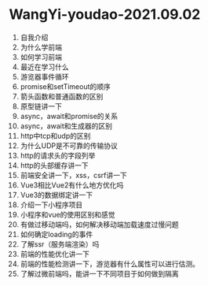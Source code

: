 # WangYi-youdao-2021.09.02

1. 自我介绍
2. 为什么学前端
3. 如何学习前端
4. 最近在学习什么
5. 游览器事件循环
6. promise和setTimeout的顺序
7. 箭头函数和普通函数的区别
8. 原型链讲一下
9. async，await和promise的关系
10. async，await和生成器的区别
11. http中tcp和udp的区别
12. 为什么UDP是不可靠的传输协议
13. http的请求头的字段列举
14. http的头部缓存讲一下
15. 前端安全讲一下，xss，csrf讲一下
16. Vue3相比Vue2有什么地方优化吗
17. Vue3的数据绑定讲一下
18. 介绍一下小程序项目
19. 小程序和vue的使用区别和感觉
20. 有做过移动端吗，如何解决移动端加载速度过慢问题
21. 如何确定loading的事件
22. 了解ssr（服务端渲染）吗
23. 前端的性能优化讲一下
24. 前端的性能检测讲一下，游览器有什么属性可以进行估测。
25. 了解过微前端吗，能讲一下不同项目于如何做到隔离